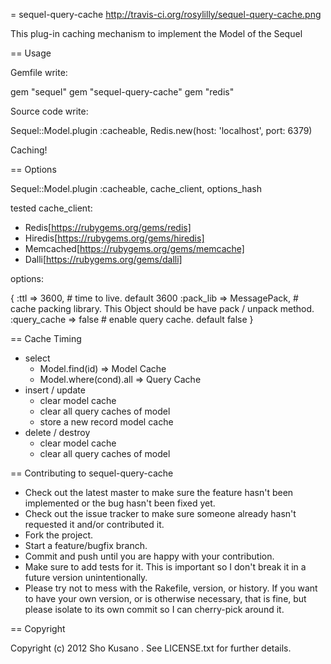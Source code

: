 = sequel-query-cache http://travis-ci.org/rosylilly/sequel-query-cache.png

This plug-in caching mechanism to implement the Model of the Sequel

== Usage

Gemfile write:

  gem "sequel"
  gem "sequel-query-cache"
  gem "redis"

Source code write:

  Sequel::Model.plugin :cacheable, Redis.new(host: 'localhost', port: 6379)

Caching!

== Options

  Sequel::Model.plugin :cacheable, cache_client, options_hash

tested cache_client:

* Redis[https://rubygems.org/gems/redis]
* Hiredis[https://rubygems.org/gems/hiredis]
* Memcached[https://rubygems.org/gems/memcache]
* Dalli[https://rubygems.org/gems/dalli]

options:

  {
    :ttl => 3600, # time to live. default 3600
    :pack_lib => MessagePack, # cache packing library. This Object should be have pack / unpack method.
    :query_cache => false # enable query cache. default false
  }

== Cache Timing

* select
  * Model.find(id) => Model Cache
  * Model.where(cond).all => Query Cache
* insert / update
  * clear model cache
  * clear all query caches of model
  * store a new record model cache
* delete / destroy
  * clear model cache
  * clear all query caches of model

== Contributing to sequel-query-cache

* Check out the latest master to make sure the feature hasn't been implemented or the bug hasn't been fixed yet.
* Check out the issue tracker to make sure someone already hasn't requested it and/or contributed it.
* Fork the project.
* Start a feature/bugfix branch.
* Commit and push until you are happy with your contribution.
* Make sure to add tests for it. This is important so I don't break it in a future version unintentionally.
* Please try not to mess with the Rakefile, version, or history. If you want to have your own version, or is otherwise necessary, that is fine, but please isolate to its own commit so I can cherry-pick around it.

== Copyright

Copyright (c) 2012 Sho Kusano <rosylilly>. See LICENSE.txt for
further details.


